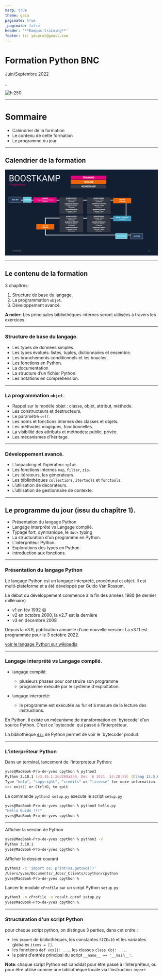 ```yaml
---
marp: true
theme: gaia
paginate: true
_paginate: false
header: '**Kampus-training**'
footer: (c) yduprat@gmail.com
---
```

# Formation Python BNC

Juin/Septembre 2022

_

![h:250](https://www.python.org/static/community_logos/python-logo-generic.svg)



---
# Sommaire

* Calendrier de la formation
* Le contenu de cette formation
* Le programme du jour

---
## Calendrier de la formation

![center, h:450](img/Scheduled.png)

---
## Le contenu de la formation

3 chapîtres:

1. Structure de base du langage.
1. La programmation `objet`.
1. Développement avancé.

**A noter:** Les principales bibliothèques internes seront utilisées à travers les exercices.

---
### Structure de base du langage.
* Les types de données simples.
* Les types évolués: listes, tuples, dictionnaires et ensemble.
* Les branchements conditionnels et les boucles.
* Les fonctions en Python.
* La documentation
* La structure d’un fichier Python.
* Les notations en compréhension.

---
### La programmation `objet`.
* Rappel sur le modèle objet : classe, objet, attribut, méthode. 
* Les constructeurs et destructeurs.
* Le paramètre `self`.
* Les noms et fonctions internes des classes et objets.
* Les méthodes magiques, fonctionnelles.
* La visibilité des attributs et méthodes: public, privée.
* Les mécanismes d'héritage.

---
### Développement avancé.
* L’unpacking et l’opérateur `splat`.
* Les fonctions internes `map`, `filter`, `zip`.
* Les itérateurs, les générateurs.
* Les bibliothèques `collections`, `itertools` et `functools`.
* L’utilisation de décorateurs.
* L’utilisation de gestionnaire de contexte.

---
## Le programme du jour (issu du chapître 1).

* Présentation du langage Python
* Langage interprété vs Langage compilé.
* Typage fort, dynmanique, le `duck` typing.
* La structuration d'un programme en Python.
* L'interpréteur Python.
* Explorations des types en Python.
* Introduction aux fonctions.

---
### Présentation du langage Python
<style scoped> {
  font-size: 30px;
}
</style>

Le langage Python est un langage interprété, procédural et objet. Il est multi-plateforme et a été développé par Guido Van Rossum. 

Le début du développement commence à la fin des années 1980 (le dernier millénaire)
* v1 en fév 1992 :smile:
* v2 en octobre 2000, la v2.7 est la dernière
* v3 en décembre 2008

Depuis la v3.9, publication annuelle d'une nouvelle version: La v3.11 est programmée pour le 3 octobre 2022.

[voir le langage Python sur wikipedia](https://fr.wikipedia.org/wiki/Python_(langage))

---
### Langage interprété vs Langage compilé.
<style scoped> {
  font-size: 30px;
}
</style>
* langage compilé:
  * plusieurs phases pour construire son programme
  * programme exécuté par le système d'exploitation.

* langage interprété:
  * le programme est exécutée au fur et à mesure de la lecture des instructions.

En Python, il existe un mécanisme de transformation en 'bytecode' d'un source Python.  C'est ce 'bytecode' qui passé à l'interpréteur.

La bibliothèque [`dis`](https://docs.python.org/fr/3.9/library/dis.html) de Python permet de voir le 'bytecode' produit.

---
### L'interpréteur Python
<style scoped> {
  font-size: 32px;
}
</style>

Dans un terminal, lancement de l'interpreteur Python:
```zsh
yves@MacBook-Pro-de-yves cpython % python3
Python 3.10.1 (v3.10.1:2cd268a3a9, Dec  6 2021, 14:28:59) [Clang 13.0.0 (clang-1300.0.29.3)] on darwin
Type "help", "copyright", "credits" or "license" for more information.
>>> exit() or Ctrl+D, to quit
```

La commande `python3 setup.py` execute le script `setup.py`

```zsh
yves@MacBook-Pro-de-yves cpython % python3 hello.py
"Hello Guido !!!"
yves@MacBook-Pro-de-yves cpython %
```
---
<style scoped> {
  font-size: 31px;
}
</style>
Afficher la version de Python

```zsh
yves@MacBook-Pro-de-yves cpython % python3 -V
Python 3.10.1
yves@MacBook-Pro-de-yves cpython %
```

Afficher le dossier courant

```zsh
python3 -c 'import os; print(os.getcwd())'
/Users/yves/Documents/_Jobs/_Clients/cpython/cpython
yves@MacBook-Pro-de-yves cpython %
```

Lancer le module `cProfile` sur un script Python `setup.py`

```zsh
python3 -m cProfile -o result.cprof setup.py
yves@MacBook-Pro-de-yves cpython %
```

---
### Structuration d'un script Python

pour chaque script python, on distingue 3 parties, dans cet ordre :
* les `import` de bibliothèques, les constantes `SIZE=10` et les variables globales `items = []`.
* les fonctions `def xxx(): ...`, les classes `class Obj: ...`.
* le point d'entrée principal du script `__name__ == '__main__'`.

**Note**: chaque script Python est candidat pour être passé à l'interpréteur, ou pour être utilisé comme une bibliothèque locale via l'instruction `import`
